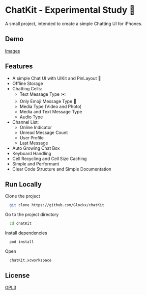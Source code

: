 # ChatKit - Experimental Study 🎏

A small project, intended to create a simple Chatting UI for iPhones.

## Demo

[Images](https://imgur.com/a/Kb5RYAe)

## Features

- A simple Chat UI with UIKit and PinLayout 📱
- Offline Storage
- Chatting Cells:
  - Text Message Type ✉️
  - Only Emoji Message Type 💌
  - Media Type (Video and Photo)
  - Media and Text Message Type
  - Audio Type
- Channel List:
  - Online Indicator
  - Unread Message Count
  - User Profile
  - Last Message
- Auto Growing Chat Box
- Keyboard Handling
- Cell Recycling and Cell Size Caching
- Simple and Performant
- Clear Code Structure and Simple Documentation

## Run Locally

Clone the project

```bash
  git clone https://github.com/Glockx/chatKit
```

Go to the project directory

```bash
  cd chatKit
```

Install dependencies

```bash
  pod install
```

Open

```bash
  chatKit.xcworkspace
```

## License

[GPL3](https://www.gnu.org/licenses/gpl-3.0.en.html)
